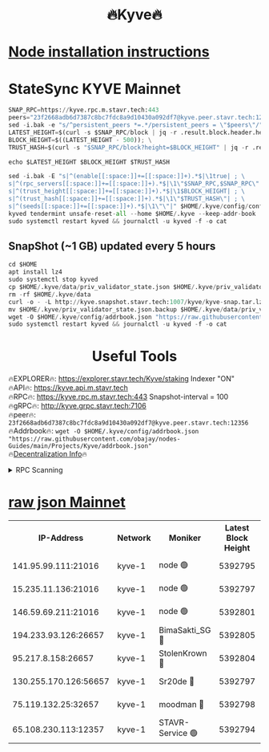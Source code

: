<h1 align="center"> 🔥Kyve🔥</h1>

[Node installation instructions](https://github.com/obajay/nodes-Guides/tree/main/Projects/Kyve)
=
# StateSync KYVE Mainnet
```python
SNAP_RPC=https://kyve.rpc.m.stavr.tech:443
peers="23f2668adb6d7387c8bc7fdc8a9d10430a092df7@kyve.peer.stavr.tech:12356"
sed -i.bak -e "s/^persistent_peers *=.*/persistent_peers = \"$peers\"/" $HOME/.kyve/config/config.toml
LATEST_HEIGHT=$(curl -s $SNAP_RPC/block | jq -r .result.block.header.height); \
BLOCK_HEIGHT=$((LATEST_HEIGHT - 500)); \
TRUST_HASH=$(curl -s "$SNAP_RPC/block?height=$BLOCK_HEIGHT" | jq -r .result.block_id.hash)

echo $LATEST_HEIGHT $BLOCK_HEIGHT $TRUST_HASH

sed -i.bak -E "s|^(enable[[:space:]]+=[[:space:]]+).*$|\1true| ; \
s|^(rpc_servers[[:space:]]+=[[:space:]]+).*$|\1\"$SNAP_RPC,$SNAP_RPC\"| ; \
s|^(trust_height[[:space:]]+=[[:space:]]+).*$|\1$BLOCK_HEIGHT| ; \
s|^(trust_hash[[:space:]]+=[[:space:]]+).*$|\1\"$TRUST_HASH\"| ; \
s|^(seeds[[:space:]]+=[[:space:]]+).*$|\1\"\"|" $HOME/.kyve/config/config.toml
kyved tendermint unsafe-reset-all --home $HOME/.kyve --keep-addr-book
sudo systemctl restart kyved && journalctl -u kyved -f -o cat
```

## SnapShot (~1 GB) updated every 5 hours
```python
cd $HOME
apt install lz4
sudo systemctl stop kyved
cp $HOME/.kyve/data/priv_validator_state.json $HOME/.kyve/priv_validator_state.json.backup
rm -rf $HOME/.kyve/data
curl -o - -L http://kyve.snapshot.stavr.tech:1007/kyve/kyve-snap.tar.lz4 | lz4 -c -d - | tar -x -C $HOME/.kyve --strip-components 2
mv $HOME/.kyve/priv_validator_state.json.backup $HOME/.kyve/data/priv_validator_state.json
wget -O $HOME/.kyve/config/addrbook.json "https://raw.githubusercontent.com/obajay/nodes-Guides/main/Projects/Kyve/addrbook.json"
sudo systemctl restart kyved && journalctl -u kyved -f -o cat
```

<h1 align="center"> Useful Tools</h1>

🔥EXPLORER🔥:     https://explorer.stavr.tech/Kyve/staking        Indexer "ON" \
🔥API🔥: 			 		https://kyve.api.m.stavr.tech \
🔥RPC🔥:          https://kyve.rpc.m.stavr.tech:443	              Snapshot-interval = 100 \
🔥gRPC🔥:         http://kyve.grpc.stavr.tech:7106 \
🔥peer🔥:					`23f2668adb6d7387c8bc7fdc8a9d10430a092df7@kyve.peer.stavr.tech:12356` \
🔥Addrbook🔥:    ```wget -O $HOME/.kyve/config/addrbook.json "https://raw.githubusercontent.com/obajay/nodes-Guides/main/Projects/Kyve/addrbook.json"``` \
🔥[Decentralization Info](https://github.com/obajay/StateSync-snapshots/tree/main/Projects/Kyve/Decentralization)🔥

<details>
<summary>RPC Scanning</summary>

<h2 align="center"> We scan nodes in real time every 4 hours. And we provide the final result of RPC endpoints.
We cannot influence the operation of these nodes in any way. </h2>


```python
If Voting Power is higher than 0 --> then the Node is a validator of the network and may be subject to attack and be a potential threat to the chain.
```
```python
We marked such validators with a red symbol
```

</details>

[raw json Mainnet](https://rpc-check.kyvem.stavr.tech/kyvem/rpc-kyvem-result.json)
=



<table><tr><th>IP-Address</th><th>Network</th><th>Moniker</th><th>Latest Block Height</th><th>Earliest Block Height</th><th>Catching Up</th><th>Tx Index</th><th>Voting Power</th><th>Scan Time</th></tr><tr><td>141.95.99.111:21016</td><td>kyve-1</td><td>node 🟢</td><td>5392795</td><td>1</td><td>False</td><td>off</td><td>0</td><td>2024-03-17T01:12:10.407645651UTC</td></tr><tr><td>15.235.11.136:21016</td><td>kyve-1</td><td>node 🟢</td><td>5392797</td><td>1</td><td>False</td><td>off</td><td>0</td><td>2024-03-17T01:12:23.191556690UTC</td></tr><tr><td>146.59.69.211:21016</td><td>kyve-1</td><td>node 🟢</td><td>5392801</td><td>1</td><td>False</td><td>off</td><td>0</td><td>2024-03-17T01:12:42.683209948UTC</td></tr><tr><td>194.233.93.126:26657</td><td>kyve-1</td><td>BimaSakti_SG 🔴</td><td>5392805</td><td>2646001</td><td>False</td><td>off</td><td>651</td><td>2024-03-17T01:13:10.428890569UTC</td></tr><tr><td>95.217.8.158:26657</td><td>kyve-1</td><td>StolenKrown 🔴</td><td>5392804</td><td>5193501</td><td>False</td><td>on</td><td>2499</td><td>2024-03-17T01:13:01.440057510UTC</td></tr><tr><td>130.255.170.126:56657</td><td>kyve-1</td><td>Sr20de 🔴</td><td>5392797</td><td>5217201</td><td>False</td><td>off</td><td>5987</td><td>2024-03-17T01:12:23.588661473UTC</td></tr><tr><td>75.119.132.25:32657</td><td>kyve-1</td><td>moodman 🔴</td><td>5392798</td><td>5292798</td><td>False</td><td>off</td><td>6865</td><td>2024-03-17T01:12:26.075146532UTC</td></tr><tr><td>65.108.230.113:12357</td><td>kyve-1</td><td>STAVR-Service 🟢</td><td>5392794</td><td>5391101</td><td>False</td><td>on</td><td>0</td><td>2024-03-17T01:12:04.079598843UTC</td></tr></table>
